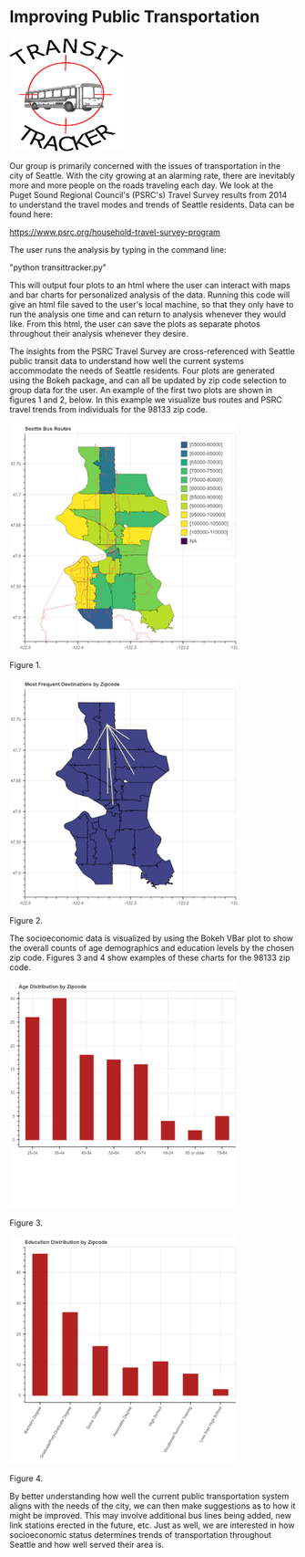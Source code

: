 # Improving Public Transportation
<img src="/Images/transittrackers.png" alt="Drawing" height="200" width="200"/>

Our group is primarily concerned with the issues of transportation in the city
of Seattle. With the city growing at an alarming rate, there are inevitably
more and more people on the roads traveling each day. We look at the Puget
Sound Regional Council's (PSRC's) Travel Survey results from 2014 to understand the
travel modes and trends of Seattle residents. Data can be found here:

https://www.psrc.org/household-travel-survey-program

The user runs the analysis by typing in the command line:

"python transittracker.py"

This will output four plots to an html where the user can interact with maps
and bar charts for personalized analysis of the data. Running this
code will give an html file saved to the user's local machine, so that they
only have to run the analysis one time and can return to analysis whenever
they would like. From this html, the user can save the plots as separate photos
throughout their analysis whenever they desire.

The insights from the PSRC Travel Survey are cross-referenced with Seattle
public transit data to understand how well the current systems accommodate the
needs of Seattle residents. Four plots are generated using the Bokeh package,
and can all be updated by zip code selection to group data for the user. An
example of the first two plots are shown in figures 1 and 2, below. In this
example we visualize bus routes and PSRC travel trends from individuals for the
98133 zip code.

<img src="/Images/routes.png" alt="Drawing" height="400" width="400"/>

Figure 1.

<img src="/Images/trends.png" alt="Drawing" height="400" width="400"/>

Figure 2.

The socioeconomic data is visualized by using the Bokeh VBar plot to show the
overall counts of age demographics and education levels by the chosen zip code.
Figures 3 and 4 show examples of these charts for the 98133 zip code.

<img src="/Images/age.png" alt="Drawing" height="400" width="400"/>

Figure 3.

<img src="/Images/edu.png" alt="Drawing" height="400" width="400"/>

Figure 4.

By better understanding how well the current public transportation system
aligns with the needs of the city, we can then make suggestions as to how it
might be improved. This may involve additional bus lines being added, new
link stations erected in the future, etc. Just as well, we are interested in
how socioeconomic status determines trends of transportation throughout Seattle
and how well served their area is.
